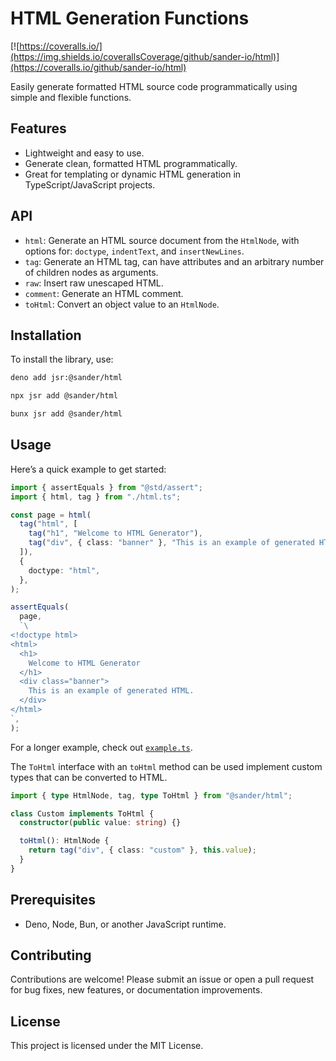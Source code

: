 # HTML Generation Functions

[![https://coveralls.io/](https://img.shields.io/coverallsCoverage/github/sander-io/html)](https://coveralls.io/github/sander-io/html)

Easily generate formatted HTML source code programmatically using simple and
flexible functions.

## Features

- Lightweight and easy to use.
- Generate clean, formatted HTML programmatically.
- Great for templating or dynamic HTML generation in TypeScript/JavaScript
  projects.

## API

- `html`: Generate an HTML source document from the `HtmlNode`, with options
  for: `doctype`, `indentText`, and `insertNewLines`.
- `tag`: Generate an HTML tag, can have attributes and an arbitrary number of
  children nodes as arguments.
- `raw`: Insert raw unescaped HTML.
- `comment`: Generate an HTML comment.
- `toHtml`: Convert an object value to an `HtmlNode`.

## Installation

To install the library, use:

```bash
deno add jsr:@sander/html

npx jsr add @sander/html

bunx jsr add @sander/html
```

## Usage

Here’s a quick example to get started:

```typescript
import { assertEquals } from "@std/assert";
import { html, tag } from "./html.ts";

const page = html(
  tag("html", [
    tag("h1", "Welcome to HTML Generator"),
    tag("div", { class: "banner" }, "This is an example of generated HTML."),
  ]),
  {
    doctype: "html",
  },
);

assertEquals(
  page,
  `\
<!doctype html>
<html>
  <h1>
    Welcome to HTML Generator
  </h1>
  <div class="banner">
    This is an example of generated HTML.
  </div>
</html>
`,
);
```

For a longer example, check out [`example.ts`](./example.ts).

The `ToHtml` interface with an `toHtml` method can be used implement custom
types that can be converted to HTML.

```ts
import { type HtmlNode, tag, type ToHtml } from "@sander/html";

class Custom implements ToHtml {
  constructor(public value: string) {}

  toHtml(): HtmlNode {
    return tag("div", { class: "custom" }, this.value);
  }
}
```

## Prerequisites

- Deno, Node, Bun, or another JavaScript runtime.

## Contributing

Contributions are welcome! Please submit an issue or open a pull request for bug
fixes, new features, or documentation improvements.

## License

This project is licensed under the MIT License.
